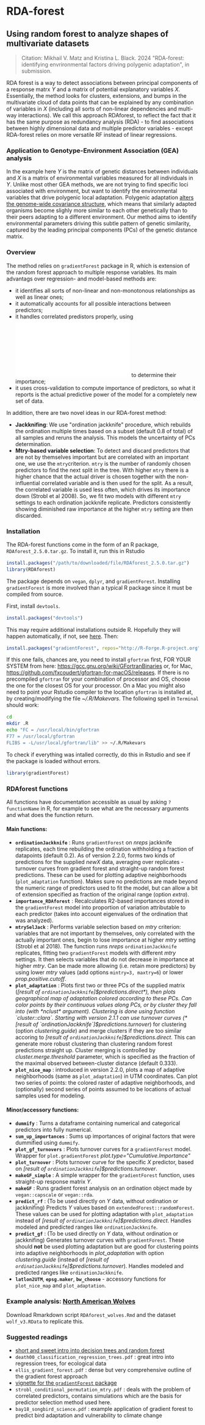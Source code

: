 # RDA-forest
## Using random forest to analyze shapes of multivariate datasets

> Citation: Mikhail V. Matz and Kristina L. Black. 2024 "RDA-forest: identifying envrironmental factors driving polygenic adaptation", in submission.

RDA forest is a way to detect associations between principal components of a response matrx *Y* and a matrix of potential explanatory variables *X*. Essentially, the method looks for clusters, extensions, and bumps in the multivariate cloud of data points that can be explained by any combination of variables in *X* (including all sorts of non-linear dependencies and multi-way interactions). We call this approach RDAforest, to reflect the fact that it has the same purpose as redundancy analysis (RDA) - to find associations between highly dimensional data and multiple predictor variables - except RDA-forest relies on more versatile RF instead of linear regressions. 

### Application to Genotype-Environment Association (GEA) analysis

In the example here *Y* is the matrix of genetic distances between individuals and *X* is a matrix of environmental variables measured for all individuals in *Y*. Unlike most other GEA methods, we are not trying to find specific loci associated with environment, but want to identify the environmental variables that drive polygenic local adaptation. Polygenic adaptation [alters the genome-wide covariance structure](https://doi.org/10.1111/2041-210X.13722), which means that similarly adapted organisms become slighly more similar to each other genetically than to their peers adapting to a different environment. Our method aims to identify environmental parameters driving this subtle pattern of genetic similarity, captured by the leading principal components (PCs) of the genetic distance matrix. 

### Overview

The method relies on `gradientForest` package in R, which is extension of the random forest approach to multiple response variables. Its main advantags over regression- and model-based methods are:
- it identifies all sorts of non-linear and non-monotonous relationships as well as linear ones;
- it automatically accounts for all possible interactions between predictors;
- it handles correlated predistors properly, using ![conditional permutation](strobl18_conditional_permutation_mtry.pdf) to determine their importance;
- it uses cross-validation to compute importance of predictors, so what it reports is the actual predictive power of the model for a completely new set of data.

In addition, there are two novel ideas in our RDA-forest method:
- **Jackknifing**: We use "ordination jackknife" procedure, which rebuilds the ordination multiple times based on a subset (default 0.8 of total) of all samples and reruns the analysis. This models the uncertainty of PCs determination.
- **Mtry-based variable selection**: To detect and discard predictors that are not by themselves important but are correlated with an important one, we use the `mtry`criterion. `mtry` is the number of randomly chosen predictors to find the next split in the tree. With higher `mtry` there is a higher chance that the actual driver is chosen together with the non-influential correlated variable and is then used for the split. As a result, the correlated variable is used less often, which drives its importance down (Strobl et al 2008). So, we fit two models with different `mtry` settings to each ordination jackknife replicate. Predictors consistently showing diminished raw importance at the higher `mtry` setting are then discarded.

### Installation 

The RDA-forest functions come in the form of an R package, `RDAforest_2.5.0.tar.gz`. To install it, run this in Rstudio
```R
install.packages("/path/to/downloaded/file/RDAforest_2.5.0.tar.gz")
library(RDAforest)
```

The package depends on `vegan`, `dplyr`, and `gradientForest`. Installing `gradientForest` is more involved than a typical R package since it must be compiled from source. 

First, install `devtools`. 
```R
install.packages("devtools")
```
This may require additional installations outside R. Hopefully they will happen automatically, if not, see [here](https://www.r-project.org/nosvn/pandoc/devtools.html).
Then:
```R
install.packages("gradientForest", repos="http://R-Forge.R-project.org")
```
If this one fails, chances are, you need to install `gfortran` first, FOR YOUR SYSTEM from here:
https://gcc.gnu.org/wiki/GFortranBinaries or, for Mac, https://github.com/fxcoudert/gfortran-for-macOS/releases. If there is no precompiled `gfortran` for your combination of processor and OS, choose the one for the closest OS for your processor.
On a Mac you might also need to point your Rstudio compiler to the location `gfortran` is installed at, by creating/modifying the file *~/.R/Makevars*. The following spell in `Terminal` should work:
```sh
cd
mkdir .R
echo "FC = /usr/local/bin/gfortran
F77 = /usr/local/gfortran
FLIBS = -L/usr/local/gfortran/lib" >> ~/.R/Makevars
```
To check if everything was intalled correctly, do this in Rstudio and see if the package is loaded without errors.
```R
library(gradientForest)
```
### RDAforest functions
All functions have documentation accessible as usual by asking `?functionName` in R, for example to see what are the necessary arguments and what does the function return.

#### Main functions:
- **`ordinationJackknife`** : Runs `gradientForest` on *nreps* jackknife replicates, each time rebuilding the ordination withholding a fraction of datapoints (default 0.2). As of version 2.2.0, forms two kinds of predictions for the supplied *newX* data, averaging over replicates - turnover curves from gradient forest and straight-up random forest predictions. These can be used for plotting adaptive neighborhoods (`plot_adaptation` function). Makes sure no predictions are made beyond the numeric range of predictors used to fit the model, but can allow a bit of extension specified as fraction of the original range (option *extra*).
- **`importance_RDAforest`** : Recalculates R2-based importances stored in the `gradientForest` model into proportion of variation attributable to each predictor (takes into account eigenvalues of the ordination that was analyzed).
- **`mtrySelJack`** : Performs variable selection based on *mtry* criterion: variables that are not important by themselves, only correlated with the actually important ones, begin to lose importance at higher *mtry* setting (Strobl et al 2018). The function runs *nreps*  `ordinationJackknife` replicates, fitting two `gradientForest` models with different *mtry* settings. It then selects variables that do not decrease in importance at higher *mtry*. Can be made more allowing (i.e. retain more predictors) by using lower *mtry* values (add options `mintry=3, maxtry=6`) or lower *prop.positive.cutoff*.
- **`plot_adaptation`** : Plots first two or three PCs of the supplied matrix (*[result of `ordinationJackknife`]$predictions.direct*), then plots geographical map of adaptation colored according to these PCs. Can color points by their continuous values along PCs, or by cluster they fall into (with *nclust* argument). Clustering is done using function `cluster::clara`. Starting with version 2.1.1 can use turnover curves (*[result of `ordinationJackknife`]$predictions.turnover*) for clustering (option *clustering.guide*) and merge clusters if they are too similar accoring to *[result of `ordinationJackknife`]$predictions.direct*. This can generate more robust clustering than clustering random forest predictions straight up. Cluster merging is controlled by *cluster.merge.threshold* parameter, which is specified as the fraction of the maximal observed between-cluster distance (default 0.333).
- **`plot_nice_map`** : introduced in version 2.2.0, plots a map of adaptive neighborhoods (same as `plot_adaptation`) in UTM coordinates. Can plot two series of points: the colored raster of adaptive neighborhoods, and (optionally) second series of points assumed to be locations of actual samples used for modeling. 

#### Minor/accessory functions:
- **`dummify`** : Turns a dataframe containing numerical and categorical predictors into fully numerical.
- **`sum_up_importances`** : Sums up importances of original factors that were dummified using `dummify`.
- **`plot_gf_turnovers`** : Plots turnover curves for a `gradientForest` model. Wrapper for `plot.gradientForest` *plot.type="Cumulative.Importance"*
- **`plot_turnover`** : Plots turnover curve for the specific *X* predictor, based on *[result of `ordinationJackknife`]$predictions.turnover*. 
- **`makeGF_simple`** : A simple wrapper for the `gradientForest` function, uses straight-up response matrix *Y*.
- **`makeGF`** : Runs gradient forest analysis on an ordination object made by `vegan::capscale` or `vegan::rda`.
- **`predict_rf`** : (To be used directly on *Y* data, without ordination or jackknifing) Predicts *Y* values based on `extendedForest::randomForest`. These values can be used for plotting adaptation with `plot_adaptation` instead of *[result of `ordinationJackknife`]$predictions.direct*. Handles modeled and predicted ranges like `ordinationJackknife`. 
- **`predict_gf`** : (To be used directly on *Y* data, without ordination or jackknifing) Generates turnover curves with `gradientForest`. These should **not** be used plotting adaptation but are good for clustering points into adaptive neighborhoods in *plot_adaptation* with option *clustering.guide* (instead of *[result of `ordinationJackknife`]$predictions.turnover*). Handles modeled and predicted ranges like `ordinationJackknife`.
- **`latlon2UTM`**, **`epsg.maker`**, **`bw_choose`** - accessory functions for `plot_nice_map` and `plot_adaptation`.

### Example analysis: [North American Wolves](https://www.dropbox.com/scl/fi/zqt77fwsp0n59vaqw9xvz/RDAforest_wolves.html?rlkey=6dezs7tdtahpdb4c7q5bzdlda&dl=0)
Download Rmarkdown script `RDAforest_wolves.Rmd` and the dataset `wolf_v3.RData` to replicate this.

### Suggested readings
- [short and sweet intro into decision trees and random forest](https://towardsdatascience.com/understanding-random-forest-58381e0602d2)
- `death00_classification_regression_trees.pdf` : great intro into regression trees, for ecological data
- `ellis_gradient_forest.pdf` : dense but very comprehensive outline of the gradient forest approach
-  [vignette for the `gradientForest` package](https://gradientforest.r-forge.r-project.org/biodiversity-survey.pdf)
- `strobl_conditional_permutation_mtry.pdf` : deals with the problem of correlated predictors, contains simulations which are the basis for predictor selection method used here.
- `bay18_songbird_science.pdf` : example application of gradient forest to predict bird adaptation and vulnerability to climate change

